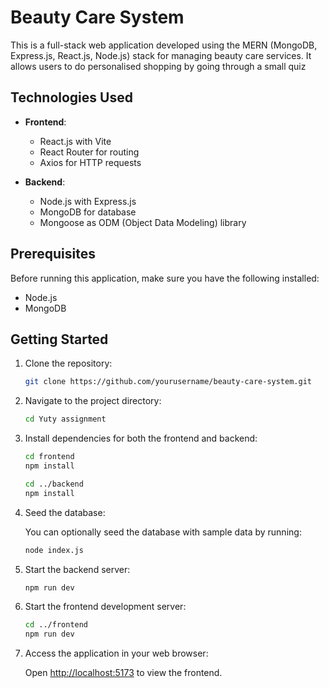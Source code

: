 # Beauty Care System

This is a full-stack web application developed using the MERN (MongoDB, Express.js, React.js, Node.js) stack for managing beauty care services. It allows users to do personalised shopping by going through a small quiz

## Technologies Used

- **Frontend**:

  - React.js with Vite
  - React Router for routing
  - Axios for HTTP requests

- **Backend**:
  - Node.js with Express.js
  - MongoDB for database
  - Mongoose as ODM (Object Data Modeling) library

## Prerequisites

Before running this application, make sure you have the following installed:

- Node.js
- MongoDB

## Getting Started

1. Clone the repository:

   ```bash
   git clone https://github.com/yourusername/beauty-care-system.git
   ```

2. Navigate to the project directory:

   ```bash
   cd Yuty assignment
   ```

3. Install dependencies for both the frontend and backend:

   ```bash
   cd frontend
   npm install

   cd ../backend
   npm install
   ```

4. Seed the database:

   You can optionally seed the database with sample data by running:

   ```bash
   node index.js
   ```

5. Start the backend server:

   ```bash
   npm run dev
   ```

6. Start the frontend development server:

   ```bash
   cd ../frontend
   npm run dev
   ```

7. Access the application in your web browser:

   Open [http://localhost:5173](http://localhost:5173) to view the frontend.
